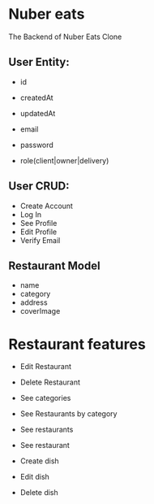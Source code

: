 # Nuber eats

The Backend of Nuber Eats Clone

## User Entity:

- id
- createdAt
- updatedAt

- email
- password
- role(client|owner|delivery)

## User CRUD:

- Create Account
- Log In
- See Profile
- Edit Profile
- Verify Email

## Restaurant Model

- name
- category
- address
- coverImage

# Restaurant features

- Edit Restaurant
- Delete Restaurant

- See categories
- See Restaurants by category
- See restaurants
- See restaurant

- Create dish
- Edit dish
- Delete dish
